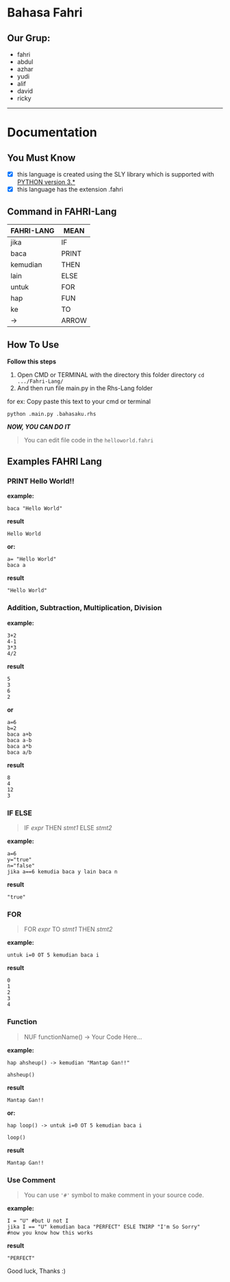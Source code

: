 # Bahasa Fahri

## Our Grup:
- fahri
- abdul
- azhar
- yudi
- alif
- david
- ricky

---

# Documentation

## You Must Know

- [x] this language is created using the SLY library which is supported with [PYTHON version 3.*](https://www.python.org/ "Python")
- [x] this language has the extension .fahri

## Command in FAHRI-Lang

| FAHRI-LANG |  MEAN  |
| -------- |  ----  |
| jika     |  IF    |
| baca   |  PRINT |
| kemudian     |  THEN |
| lain   |  ELSE  |
|   untuk  |  FOR  |
| hap     |   FUN  |
| ke     |  TO    |
| ->       |  ARROW |


## How To Use 

**Follow this steps**
1. Open CMD or TERMINAL with the directory this folder directory `cd .../Fahri-Lang/`
2. And then run file main.py in the Rhs-Lang folder

for ex:
Copy paste this text to your cmd or terminal
```
python .main.py .bahasaku.rhs
```

**_NOW, YOU CAN DO IT_**

> You can edit file code in the `helloworld.fahri`

## Examples FAHRI Lang

### PRINT Hello World!!

**example:**
```
baca "Hello World" 
```

**result**
```
Hello World
```

**or:**
```
a= "Hello World"
baca a 
```

**result**
```
"Hello World"
```

### Addition, Subtraction, Multiplication, Division


**example:**
```
3+2
4-1
3*3
4/2
```

**result**
```
5
3
6
2
```

**or**
```
a=6
b=2
baca a+b
baca a-b
baca a*b
baca a/b
```

**result**
```
8
4
12
3
```

### IF ELSE 

> IF _expr_ THEN _stmt1_ ELSE _stmt2_

**example:**
```
a=6
y="true"
n="false"
jika a==6 kemudia baca y lain baca n
```

**result**
```
"true"
```

### FOR

> FOR _expr_ TO _stmt1_ THEN _stmt2_

**example:**
```
untuk i=0 OT 5 kemudian baca i
```

**result**
```
0
1
2
3
4
```

### Function

> NUF functionName() -> Your Code Here...

**example:**
```
hap ahsheup() -> kemudian "Mantap Gan!!"

ahsheup()
```

**result**
```
Mantap Gan!!
```

**or:**
```
hap loop() -> untuk i=0 OT 5 kemudian baca i

loop()
```

**result**
```
Mantap Gan!!
```

### Use Comment

> You can use `'#'` symbol to make comment in your source code.

**example:**
```
I = "U" #but U not I
jika I == "U" kemudian baca "PERFECT" ESLE TNIRP "I'm So Sorry"
#now you know how this works
```

**result**
```
"PERFECT"
```

Good luck, Thanks :)

